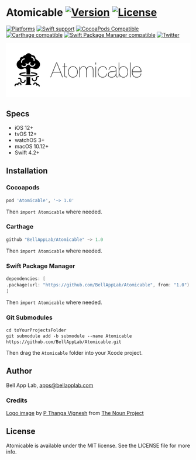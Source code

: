 # Atomicable [![Version](https://img.shields.io/badge/Version-1.0.0-black.svg?style=flat)](#installation) [![License](https://img.shields.io/cocoapods/l/Atomicable.svg?style=flat)](#license)

[![Platforms](https://img.shields.io/badge/Platforms-iOS|tvOS|watchOS|macOS|Linux-brightgreen.svg?style=flat)](#installation)
[![Swift support](https://img.shields.io/badge/Swift-4.2%20%7C%205.3-red.svg?style=flat)](#swift-versions-support)
[![CocoaPods Compatible](https://img.shields.io/cocoapods/v/Atomicable.svg?style=flat&label=CocoaPods)](https://cocoapods.org/pods/Atomicable)
[![Carthage compatible](https://img.shields.io/badge/Carthage-compatible-4BC51D.svg?style=flat)](https://github.com/Carthage/Carthage)
[![Swift Package Manager compatible](https://img.shields.io/badge/SPM-compatible-orange.svg?style=flat)](https://github.com/apple/swift-package-manager)
[![Twitter](https://img.shields.io/badge/Twitter-@BellAppLab-blue.svg?style=flat)](http://twitter.com/BellAppLab)

![Atomicable](./Images/Atomicable.png)

## Specs

* iOS 12+
* tvOS 12+
* watchOS 3+
* macOS 10.12+
* Swift 4.2+

## Installation

### Cocoapods

```ruby
pod 'Atomicable', '~> 1.0'
```

Then `import Atomicable` where needed.

### Carthage

```swift
github "BellAppLab/Atomicable" ~> 1.0
```

Then `import Atomicable` where needed.

### Swift Package Manager

```swift
dependencies: [
.package(url: "https://github.com/BellAppLab/Atomicable", from: "1.0")
]
```

Then `import Atomicable` where needed.

### Git Submodules

```shell
cd toYourProjectsFolder
git submodule add -b submodule --name Atomicable https://github.com/BellAppLab/Atomicable.git
```

Then drag the `Atomicable` folder into your Xcode project.

## Author

Bell App Lab, apps@bellapplab.com

### Credits

[Logo image](https://thenounproject.com/search/?q=explosion&i=933208) by [P Thanga Vignesh](https://thenounproject.com/amoghdesign/) from [The Noun Project](https://thenounproject.com/)

## License

Atomicable is available under the MIT license. See the LICENSE file for more info.
